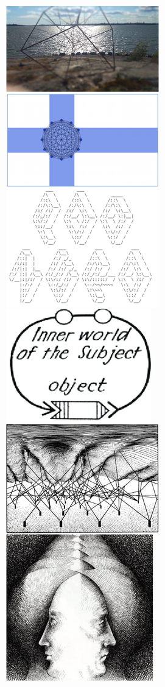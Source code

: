 
[![](images/hypercoast_1.jpg)](https://github.com/arch1p3l/arch1p3l)
[![](images/socmesh_flag.png)](https://github.com/social-mesh/social-mesh)
[![](images/pz1.png)](https://github.com/podzero/podzero)
[![](images/umwelt_logo2.png)](https://github.com/umw3lt/umwelt)
[![](images/pgen_wadd_1.jpeg)](https://github.com/peergen/peergen)
[![](images/motm_cover.jpg)](https://github.com/umw3lt/motm)
